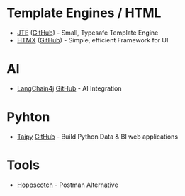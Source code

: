 # Template Engines / HTML
- [JTE](https://jte.gg) ([GitHub](https://github.com/casid/jte/)) - Small, Typesafe Template Engine
- [HTMX](https://htmx.org) ([GitHub](https://github.com/bigskysoftware/htmx)) - Simple, efficient Framework for UI

# AI
- [LangChain4j](https://docs.langchain4j.dev) [GitHub](https://github.com/langchain4j/langchain4j) - AI Integration

# Pyhton
- [Taipy](https://taipy.io) [GitHub](https://github.com/Avaiga/taipy) - Build Python Data & BI web applications

# Tools
- [Hoppscotch](https://hoppscotch.io) - Postman Alternative
